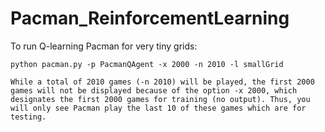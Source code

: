 # Pacman_ReinforcementLearning


To run Q-learning Pacman for very tiny grids:
```
python pacman.py -p PacmanQAgent -x 2000 -n 2010 -l smallGrid
```
    While a total of 2010 games (-n 2010) will be played, the first 2000 games will not be displayed because of the option -x 2000, which designates the first 2000 games for training (no output). Thus, you will only see Pacman play the last 10 of these games which are for testing.


